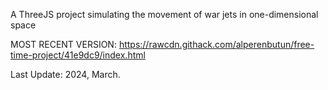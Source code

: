 A ThreeJS project simulating the movement of war jets in one-dimensional space

MOST RECENT VERSION: https://rawcdn.githack.com/alperenbutun/free-time-project/41e9dc9/index.html

Last Update: 2024, March.
